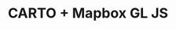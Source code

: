---
title: CARTO + Mapbox GL JS
description: "Build applications using CARTO & Mapbox GL JS."
icon: "/img/icons/carto-mapbox.png"

url: mapbox-gl-js
indexPage: "getting-started.md"

menu:
  - title: "Getting Started"
  - title: "Examples"
    folder:
      - title: "Hello World"
      - title: "Terrain"
  - title: "Whats New"
---